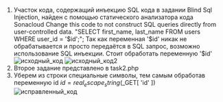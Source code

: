 1. Участок кода, содержащий инъекцию SQL кода в задании Blind Sql Injection, найден с помощью статического анализатора кода Sonacloud
   Change this code to not construct SQL queries directly from user-controlled data.
   "SELECT first_name, last_name FROM users WHERE user_id = '$id';";
   Так как переменная '$id' никак не обрабатывается и просто передаётся в SQL запрос, возможно использование SQL инъекции. Стоит обработать переменную '$id'
   ![исходный_код](https://github.com/egorvozhzhov/Prac4/assets/71019753/d1e542ce-4a71-45f3-bcc9-a93a1490bfe0)
   ![исходный_код2](https://github.com/egorvozhzhov/Prac4/assets/71019753/8000c0bf-4edc-4eaf-bbf8-14ac7d148e64)
3. Второе задание представлено в task2.php
4. Уберем из строки специальные символы, тем самым обработав переменную id
      $id = real_escape_string($_GET[ 'id' ])
   ![исправленный_код](https://github.com/egorvozhzhov/Prac4/assets/71019753/43d1f9cb-aaac-4c4c-95ed-aac3a41a740c)
